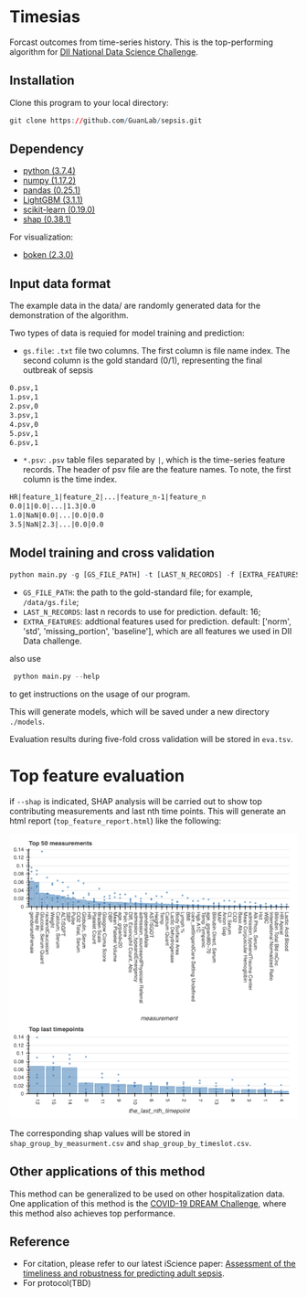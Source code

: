 # Timesias
Forcast outcomes from time-series history. This is the top-performing algorithm for [DII National Data Science Challenge](https://sbmi.uth.edu/news/story.htm?id=4a7fba5d-2bd9-402a-a3bb-a2f5d21d2fe3).

## Installation

Clone this program to your local directory: 
``` r
git clone https://github.com/GuanLab/sepsis.git
```
## Dependency

* [python (3.7.4)](https://www.python.org/)
* [numpy (1.17.2)](https://numpy.org/)
* [pandas (0.25.1)](https://pandas.pydata.org/)
* [LightGBM (3.1.1)](https://pypi.org/project/lightgbm/)
* [scikit-learn (0.19.0)](https://scikit-learn.org/stable/) 
* [shap (0.38.1)](https://pypi.org/project/shap/)

For visualization:
* [boken (2.3.0)](https://docs.bokeh.org/en/latest/docs/first_steps/installation.html)

## Input data format

The example data in the data/ are randomly generated data for the demonstration of the algorithm.

Two types of data is requied for model training and prediction:
* `gs.file`: `.txt` file two columns. The first column is file name index. The second column is the gold standard (0/1), representing the final outbreak of sepsis

``` 
0.psv,1
1.psv,1
2.psv,0
3.psv,1
4.psv,0
5.psv,1
6.psv,1
``` 

* `*.psv`: `.psv` table files separated by `|`, which is the time-series feature records.
	The header of psv file are the feature names. To note, the first column is the time index.

``` 
HR|feature_1|feature_2|...|feature_n-1|feature_n
0.0|1|0.0|...|1.3|0.0 
1.0|NaN|0.0|...|0.0|0.0
3.5|NaN|2.3|...|0.0|0.0
```
## Model training and cross validation
``` r
python main.py -g [GS_FILE_PATH] -t [LAST_N_RECORDS] -f [EXTRA_FEATURES] --shap
```

* `GS_FILE_PATH`: the path to the gold-standard file; for example, `/data/gs.file`;
* `LAST_N_RECORDS`: last n records to use for prediction. default: 16;
* `EXTRA_FEATURES`: addtional features used for prediction. default: ['norm', 'std', 'missing_portion', 'baseline'], which are all features we used in DII Data challenge.

also use

```r
 python main.py --help
```
to get instructions on the usage of our program.


This will generate models, which will be saved under a new directory `./models`.

Evaluation results during five-fold cross validation will be stored in `eva.tsv`.


# Top feature evaluation

if `--shap` is indicated, SHAP analysis will be carried out to show top contributing measurements and last nth time points. This will generate an html report (`top_feature_report.html`) like the following:

<p align="center">
<img width="800", src ="https://github.com/GuanLab/sepsis/blob/master/top_feature_report_example.png">
</p>

The corresponding shap values will be stored in `shap_group_by_measurment.csv` and `shap_group_by_timeslot.csv`.

## Other applications of this method

This method can be generalized to be used on other hospitalization data. One application of this method is the [COVID-19 DREAM Challenge](https://www.synapse.org/#!Synapse:syn21849255/wiki/602411), where this method also achieves top performance.

## Reference
* For citation, please refer to our latest iScience paper: [Assessment of the timeliness and robustness for predicting adult sepsis](https://www.sciencedirect.com/science/article/pii/S2589004221000742).
* For protocol(TBD)
